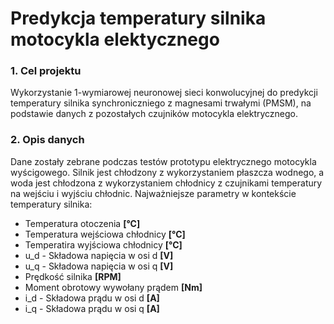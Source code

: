 # Predykcja temperatury silnika motocykla elektycznego


### 1. Cel projektu

Wykorzystanie 1-wymiarowej neuronowej sieci konwolucyjnej do predykcji temperatury silnika synchroniczniego z magnesami trwałymi (PMSM), na podstawie danych z pozostałych czujników motocykla elektrycznego.

### 2. Opis danych

Dane zostały zebrane podczas testów prototypu elektrycznego motocykla wyścigowego. Silnik jest chłodzony z wykorzystaniem płaszcza wodnego, a woda jest chłodzona z wykorzystaniem chłodnicy z czujnikami temperatury na wejściu i wyjściu chłodnic.
Najważniejsze parametry w kontekście temperatury silnika:

* Temperatura otoczenia **[°C]**
* Temperatura wejściowa chłodnicy **[°C]**
* Temperatira wyjściowa chłodnicy **[°C]**
* u_d - Składowa napięcia w osi d **[V]**
* u_q - Składowa napięcia w osi q **[V]**
* Prędkość silnika **[RPM]**
* Moment obrotowy wywołany prądem **[Nm]**
* i_d - Składowa prądu w osi d **[A]**
* i_q - Składowa prądu w osi q **[A]**



